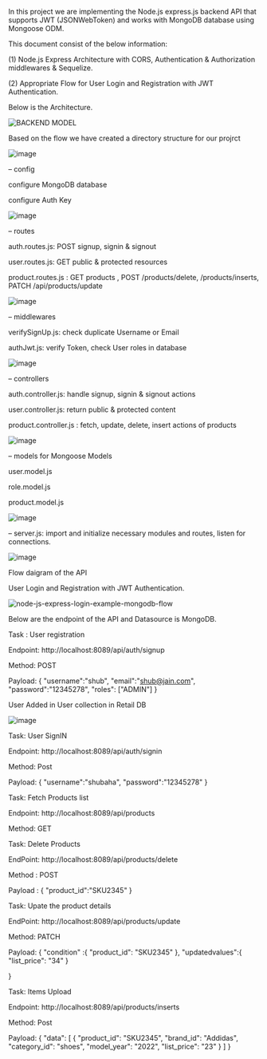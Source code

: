 In this project we are implementing the Node.js express.js backend API that supports JWT (JSONWebToken) and works with MongoDB database using Mongoose ODM.

This document consist of the below information:

(1)  Node.js Express Architecture with CORS, Authentication & Authorization middlewares & Sequelize.

(2)  Appropriate Flow for User Login and Registration with JWT Authentication.

Below is the Architecture.

![BACKEND MODEL](https://user-images.githubusercontent.com/50915470/180009469-423b7caa-493b-453b-9da8-302ef6a6eca0.jpg)

Based on the flow we have created a  directory structure for our projrct 

![image](https://user-images.githubusercontent.com/50915470/180009215-944e2bc3-3e13-48dd-a36f-6b32d971c9ea.png)

– config

configure MongoDB database

configure Auth Key

![image](https://user-images.githubusercontent.com/50915470/180011027-16a79be5-d8f4-49f5-b57a-943c94a0e539.png)


– routes

auth.routes.js: POST signup, signin & signout

user.routes.js: GET public & protected resources

product.routes.js : GET products , POST /products/delete, /products/inserts, PATCH /api/products/update

![image](https://user-images.githubusercontent.com/50915470/180011182-167e53a4-433b-46c5-99a1-21a6f39e6bed.png)


– middlewares

verifySignUp.js: check duplicate Username or Email

authJwt.js: verify Token, check User roles in database

![image](https://user-images.githubusercontent.com/50915470/180011557-4a8d2a95-56d3-4c29-89bf-6445466b83cc.png)

– controllers

auth.controller.js: handle signup, signin & signout actions

user.controller.js: return public & protected content

product.controller.js : fetch, update, delete, insert actions of products

![image](https://user-images.githubusercontent.com/50915470/180012160-67461eea-4e1e-42ba-9177-ae9ee28b1823.png)

– models for Mongoose Models

user.model.js

role.model.js

product.model.js 

![image](https://user-images.githubusercontent.com/50915470/180012604-5a050277-3907-4a21-93ba-cac857d4f33a.png)

– server.js: import and initialize necessary modules and routes, listen for connections.

![image](https://user-images.githubusercontent.com/50915470/180012768-5ef73ae7-e263-4538-920f-d6c73127758c.png)


Flow daigram of the API

 User Login and Registration with JWT Authentication.
 
 ![node-js-express-login-example-mongodb-flow](https://user-images.githubusercontent.com/50915470/180013820-be611954-033e-4265-9b1b-4c74355c757a.png)


Below are the endpoint of the API and Datasource is MongoDB.

Task : User registration 

Endpoint: http://localhost:8089/api/auth/signup

Method: POST

Payload: {
    "username":"shub",
    "email":"shub@jain.com",
    "password":"12345278",
    "roles": ["ADMIN"]
}

User Added in User collection in Retail DB 

![image](https://user-images.githubusercontent.com/50915470/180015655-ab17cf2e-8a40-48df-9965-d6b8a0381cdd.png)

Task: User SignIN

Endpoint: http://localhost:8089/api/auth/signin

Method: Post

Payload: {
    "username":"shubaha",
    "password":"12345278"
}

Task: Fetch Products list

Endpoint: http://localhost:8089/api/products

Method: GET

Task: Delete Products

EndPoint: http://localhost:8089/api/products/delete

Method : POST

Payload : {
    "product_id":"SKU2345"
}

Task: Upate the product details

EndPoint: http://localhost:8089/api/products/update

Method: PATCH

Payload: {
 "condition" :{
   "product_id": "SKU2345"
 },
 "updatedvalues":{
   "list_price": "34"
 }

}

Task: Items Upload

Endpoint: http://localhost:8089/api/products/inserts

Method: Post

Payload: {
    "data": [
                   {
		   "product_id": "SKU2345",
            "brand_id": "Addidas",
            "category_id": "shoes",
            "model_year": "2022",
            "list_price": "23"
                   }
    ]
}



